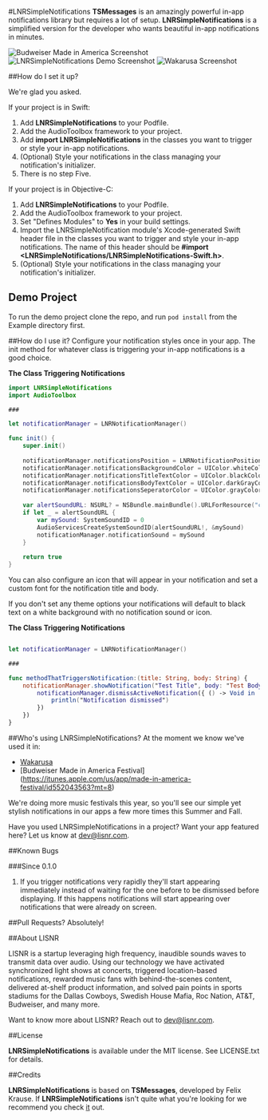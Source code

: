 #LNRSimpleNotifications
__TSMessages__ is an amazingly powerful in-app notifications library but requires a lot of setup. __LNRSimpleNotifications__ is a simplified version for the developer who wants beautiful in-app notifications in minutes.

![Budweiser Made in America Screenshot](https://s3.amazonaws.com/lnr-simple-notifications/mia.png)
![LNRSimpleNotifications Demo Screenshot](https://s3.amazonaws.com/lnr-simple-notifications/demo-app-scale.png)
![Wakarusa Screenshot](https://s3.amazonaws.com/lnr-simple-notifications/waka-scale.png)

##How do I set it up?

We're glad you asked.

If your project is in Swift:

1. Add __LNRSimpleNotifications__ to your Podfile.
2. Add the AudioToolbox framework to your project. 
3. Add __import LNRSimpleNotifications__ in the classes you want to trigger or style your in-app notifications.
4. (Optional) Style your notifications in the class managing your notification's initializer.
5. There is no step Five.

If your project is in Objective-C:

1. Add __LNRSimpleNotifications__ to your Podfile.
2. Add the AudioToolbox framework to your project.
3. Set "Defines Modules" to __Yes__ in your build settings.
4. Import the LNRSimpleNotification module's Xcode-generated Swift header file in the classes you want to trigger and style your in-app notifications. The name of this header should be __#import \<LNRSimpleNotifications/LNRSimpleNotifications-Swift.h>__.
5. (Optional) Style your notifications in the class managing your notification's initializer.

## Demo Project

To run the demo project clone the repo, and run `pod install` from the Example directory first.

##How do I use it?
Configure your notification styles once in your app. The init method for whatever class is triggering your in-app notifications is a good choice.

__The Class Triggering Notifications__

```swift
import LNRSimpleNotifications
import AudioToolbox

###

let notificationManager = LNRNotificationManager()

func init() {
	super.init()
        
	notificationManager.notificationsPosition = LNRNotificationPosition.Top
	notificationManager.notificationsBackgroundColor = UIColor.whiteColor()
	notificationManager.notificationsTitleTextColor = UIColor.blackColor()
	notificationManager.notificationsBodyTextColor = UIColor.darkGrayColor()
	notificationManager.notificationsSeperatorColor = UIColor.grayColor()
        
	var alertSoundURL: NSURL? = NSBundle.mainBundle().URLForResource("click", withExtension: "wav")
	if let _ = alertSoundURL {
		var mySound: SystemSoundID = 0
		AudioServicesCreateSystemSoundID(alertSoundURL!, &mySound)
		notificationManager.notificationSound = mySound
	}
        
	return true
}
```

You can also configure an icon that will appear in your notification and set a custom font for the notification title and body.

If you don't set any theme options your notifications will default to black text on a white background with no notification sound or icon.


__The Class Triggering Notifications__

```swift

let notificationManager = LNRNotificationManager()

### 

func methodThatTriggersNotification:(title: String, body: String) {
	notificationManager.showNotification("Test Title", body: "Test Body", callback: { () -> Void in
		notificationManager.dismissActiveNotification({ () -> Void in
			println("Notification dismissed")
		})
	})
}
```

##Who's using LNRSimpleNotifications?
At the moment we know we've used it in:
 
- [Wakarusa](https://itunes.apple.com/app/id996589548)
- [Budweiser Made in America Festival] (https://itunes.apple.com/us/app/made-in-america-festival/id552043563?mt=8)

We're doing more music festivals this year, so you'll see our simple yet stylish notifications in our apps a few more times this Summer and Fall.

Have you used LNRSimpleNotifications in a project? Want your app featured here? Let us know at [dev@lisnr.com](dev@lisnr.com).

##Known Bugs

###Since 0.1.0

1. If you trigger notifications very rapidly they'll start appearing immediately instead of waiting for the one before to be dismissed before displaying. If this happens notifications will start appearing over notifications that were already on screen.

##Pull Requests?
Absolutely!

##About LISNR

LISNR is a startup leveraging high frequency, inaudible sounds waves to transmit data over audio. Using our technology we have activated synchronized light shows at concerts, triggered location-based notifications, rewarded music fans with behind-the-scenes content, delivered at-shelf product information, and solved pain points in sports stadiums for the Dallas Cowboys, Swedish House Mafia, Roc Nation, AT&T, Budweiser, and many more.

Want to know more about LISNR? Reach out to [dev@lisnr.com](dev@lisnr.com).

##License

__LNRSimpleNotifications__ is available under the MIT license. See LICENSE.txt for details.

##Credits

__LNRSimpleNotifications__ is based on __TSMessages__, developed by Felix Krause. If __LNRSimpleNotifications__ isn't quite what you're looking for we recommend you check [it](https://github.com/KrauseFx/TSMessages) out.